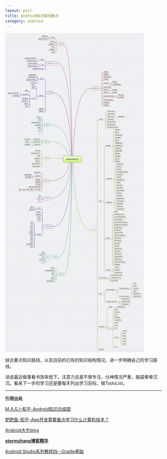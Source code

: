 ```yaml
---
layout: post
title: Android知识路线要点
category: android
---
```


<img src="/assets/img/20150421/Android学习知识要点.png" alt="Android学习知识要点" align="middle">

结合要点知识路线，以及目前的已有的知识结构情况，进一步明确自己的学习路线。

话说最近做事看书效率低下，注意力总是不够专注，分神情况严重，脑袋晕晕沉沉。看来下一步的学习还是要每天列出学习目标，做TodoList。



---

**引用出处**

[M.A.G.I-知乎-Android知识总结图](http://www.zhihu.com/question/28120715)

[肥肥鱼-知乎-App开发需要重点学习什么计算机技术？](http://www.zhihu.com/question/29529468/answer/45240063)

[Android大牛blog](http://www.zhihu.com/question/19775981)

[**stormzhang博客精华**](http://www.stormzhang.com/)

[Android Studio系列教程四--Gradle基础](http://stormzhang.com/devtools/2014/12/18/android-studio-tutorial4/)

